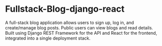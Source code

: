 # Fullstack-Blog-django-react
A full-stack blog application allows users to sign up, log in, and create/manage blog posts. Public users can view blogs and read details. Built using Django REST Framework for the API and React for the frontend, integrated into a single deployment stack. 
